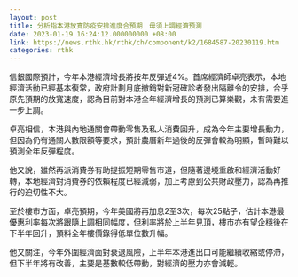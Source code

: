 ```yaml
---
layout: post
title: 分析指本港放寬防疫安排進度合預期　毋須上調經濟預測
date: 2023-01-19 16:24:12.000000000 +08:00
link: https://news.rthk.hk/rthk/ch/component/k2/1684587-20230119.htm
categories: rthk
---
```


信銀國際預計，今年本港經濟增長將按年反彈近4%。首席經濟師卓亮表示，本地經濟活動已經基本復常，政府計劃月底撤銷對新冠確診者發出隔離令的安排，合乎原先預期的放寬速度，認為目前對本港全年經濟增長的預測已算樂觀，未有需要進一步上調。

卓亮相信，本港與內地通關會帶動零售及私人消費回升，成為今年主要增長動力，但因為仍有通關人數限額等要求，預計農曆新年過後的反彈會較為明顯，暫時難以預測全年反彈程度。

他又說，雖然再派消費券有助提振短期零售市道，但隨著邊境重啟和經濟活動好轉，本地經濟對消費券的依賴程度已經減弱，加上考慮到公共財政壓力，認為再推行的迫切性不大。

至於樓市方面，卓亮預期，今年美國將再加息2至3次，每次25點子，估計本港最優惠利率每次將跟隨上調相同幅度，但利率將於上半年見頂，樓市亦有望企穩後在下半年回升，預料全年樓價錄得低單位數升幅。

他又關注，今年外圍經濟面對衰退風險，上半年本港進出口可能繼續收縮或停滯，但下半年將有改善，主要是基數較低帶動，對經濟的壓力亦會減輕。
